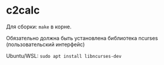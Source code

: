 # c2calc
Для сборки: `make` в корне.

Обязательно должна быть установлена библиотека ncurses (пользовательский интерфейс)

Ubuntu/WSL: `sudo apt install libncurses-dev`
